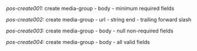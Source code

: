 *pos-create001:* create media-group - body - minimum required fields

*pos-create002:* create media-group - url - string end - trailing forward slash

*pos-create003:* create media-group - body - null non-required fields

*pos-create004:* create media-group - body - all valid fields